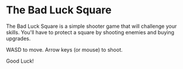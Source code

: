 The Bad Luck Square
===

The Bad Luck Square is a simple shooter game that will challenge your skills.
You'll have to protect a square by shooting enemies and buying upgrades.


WASD to move.
Arrow keys (or mouse) to shoot.


Good Luck!

